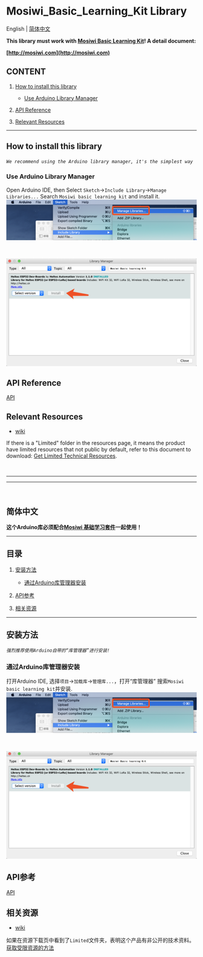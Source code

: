 # Mosiwi_Basic_Learning_Kit Library

English | [简体中文](#简体中文)

**This library must work with [Mosiwi Basic Learning Kit](https://github.com/Mosiwi/Mosiwi-basic-learning-kit-for-arduino)! A detail document:**

**[http://mosiwi.com](http://mosiwi.com)**

## CONTENT

1. [How to install this library](#how-to-install-this-library)

	- [Use Arduino Library Manager](#use-arduino-library-manager)

2. [API Reference](#api-reference)

3. [Relevant Resources](#relevant-resources)

***


## How to install this library
*`We recommend using the Arduino library manager, it's the simplest way`*

### Use Arduino Library Manager
Open Arduino IDE, then Select `Sketch`->`Include Library`->`Manage Libraries...`
Search `Mosiwi basic learning kit` and install it.
![image](img/01.png)

&nbsp;

![image](img/02.png)


## API Reference
[API](src/API.md)


## Relevant Resources

- [wiki](http://wiki.mosiwi.com/index.php/Main_Page)

If there is a "Limited" folder in the resources page, it means the product have limited resources that not public by default, refer to this document to download: [Get Limited Technical Resources](http://mosiwi.com).

&nbsp;
***
***
&nbsp;

## 简体中文

**这个Arduino库必须配合[Mosiwi 基础学习套件](https://github.com/Mosiwi/Mosiwi-basic-learning-kit-for-arduino)一起使用！**

***

## 目录

1. [安装方法](#安装方法)

	- [通过Arduino库管理器安装](#通过Arduino库管理器安装)

2. [API参考](#API参考)

3. [相关资源](#相关资源)

***


## 安装方法
*`强烈推荐使用Arduino自带的“库管理器”进行安装!`*

### 通过Arduino库管理器安装
打开Arduino IDE, 选择`项目`->`加载库`->`管理库...`，打开“库管理器”
搜索`Mosiwi basic learning kit`并安装.
![image](img/01.png)

&nbsp;

![image](img/02.png)


## API参考
[API](src/API.md)


## 相关资源

- [wiki](http://wiki.mosiwi.com/index.php/Main_Page)

如果在资源下载页中看到了`Limited`文件夹，表明这个产品有非公开的技术资料。[获取受限资源的方法](http://mosiwi.com)


